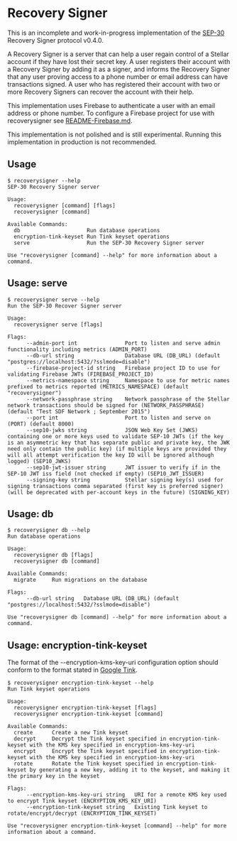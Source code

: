 # Recovery Signer

This is an incomplete and work-in-progress implementation of the [SEP-30]
Recovery Signer protocol v0.4.0.

A Recovery Signer is a server that can help a user regain control of a Stellar
account if they have lost their secret key. A user registers their account with
a Recovery Signer by adding it as a signer, and informs the Recovery Signer
that any user proving access to a phone number or email address can have
transactions signed. A user who has registered their account with two or more
Recovery Signers can recover the account with their help.

This implementation uses Firebase to authenticate a user with an email address
or phone number. To configure a Firebase project for use with recoverysigner
see [README-Firebase.md](README-Firebase.md).

This implementation is not polished and is still experimental.
Running this implementation in production is not recommended.

## Usage

```
$ recoverysigner --help
SEP-30 Recovery Signer server

Usage:
  recoverysigner [command] [flags]
  recoverysigner [command]

Available Commands:
  db                     Run database operations
  encryption-tink-keyset Run Tink keyset operations
  serve                  Run the SEP-30 Recovery Signer server

Use "recoverysigner [command] --help" for more information about a command.
```

## Usage: serve

```
$ recoverysigner serve --help
Run the SEP-30 Recover Signer server

Usage:
  recoverysigner serve [flags]

Flags:
      --admin-port int               Port to listen and serve admin functionality including metrics (ADMIN_PORT)
      --db-url string                Database URL (DB_URL) (default "postgres://localhost:5432/?sslmode=disable")
      --firebase-project-id string   Firebase project ID to use for validating Firebase JWTs (FIREBASE_PROJECT_ID)
      --metrics-namespace string     Namespace to use for metric names prefixed to metrics reported (METRICS_NAMESPACE) (default "recoverysigner")
      --network-passphrase string    Network passphrase of the Stellar network transactions should be signed for (NETWORK_PASSPHRASE) (default "Test SDF Network ; September 2015")
      --port int                     Port to listen and serve on (PORT) (default 8000)
      --sep10-jwks string            JSON Web Key Set (JWKS) containing one or more keys used to validate SEP-10 JWTs (if the key is an asymmetric key that has separate public and private key, the JWK need only contain the public key) (if multiple keys are provided they will all attempt verification the key ID will be ignored although logged) (SEP10_JWKS)
      --sep10-jwt-issuer string      JWT issuer to verify if in the SEP-10 JWT iss field (not checked if empty) (SEP10_JWT_ISSUER)
      --signing-key string           Stellar signing key(s) used for signing transactions comma separated (first key is preferred signer) (will be deprecated with per-account keys in the future) (SIGNING_KEY)
```

## Usage: db

```
$ recoverysigner db --help
Run database operations

Usage:
  recoverysigner db [flags]
  recoverysigner db [command]

Available Commands:
  migrate     Run migrations on the database

Flags:
      --db-url string   Database URL (DB_URL) (default "postgres://localhost:5432/?sslmode=disable")

Use "recoverysigner db [command] --help" for more information about a command.
```

## Usage: encryption-tink-keyset

The format of the --encryption-kms-key-uri configuration option should conform to the format stated in [Google Tink](https://github.com/google/tink/blob/040ac621b3e9ff7a240b1e596a423a30d32f9013/docs/KEY-MANAGEMENT.md#key-management-systems).
```
$ recoverysigner encryption-tink-keyset --help
Run Tink keyset operations

Usage:
  recoverysigner encryption-tink-keyset [flags]
  recoverysigner encryption-tink-keyset [command]

Available Commands:
  create      Create a new Tink keyset
  decrypt     Decrypt the Tink keyset specified in encryption-tink-keyset with the KMS key specified in encryption-kms-key-uri
  encrypt     Encrypt the Tink keyset specified in encryption-tink-keyset with the KMS key specified in encryption-kms-key-uri
  rotate      Rotate the Tink keyset specified in encryption-tink-keyset by generating a new key, adding it to the keyset, and making it the primary key in the keyset

Flags:
      --encryption-kms-key-uri string   URI for a remote KMS key used to encrypt Tink keyset (ENCRYPTION_KMS_KEY_URI)
      --encryption-tink-keyset string   Existing Tink keyset to rotate/encrypt/decrypt (ENCRYPTION_TINK_KEYSET)

Use "recoverysigner encryption-tink-keyset [command] --help" for more information about a command.
```

[SEP-30]: https://github.com/stellar/stellar-protocol/blob/600c326b210d71ee031d7f3a40ca88191b4cdf9c/ecosystem/sep-0030.md
[README-Firebase.md]: README-Firebase.md
